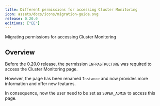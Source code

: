 ```yaml
---
title: Different permissions for accessing Cluster Monitoring
icon: assets/docs/icons/migration-guide.svg
release: 0.20.0
editions: ["EE"]
---
```


Migrating permissions for accessing Cluster Monitoring

## Overview

Before the 0.20.0 release, the permission `INFRASTRUCTURE` was required to access the Cluster Monitoring page.

However, the page has been renamed `Instance` and now provides more information and offer new features.

In consequence, now the user need to be set as `SUPER_ADMIN` to access this page.